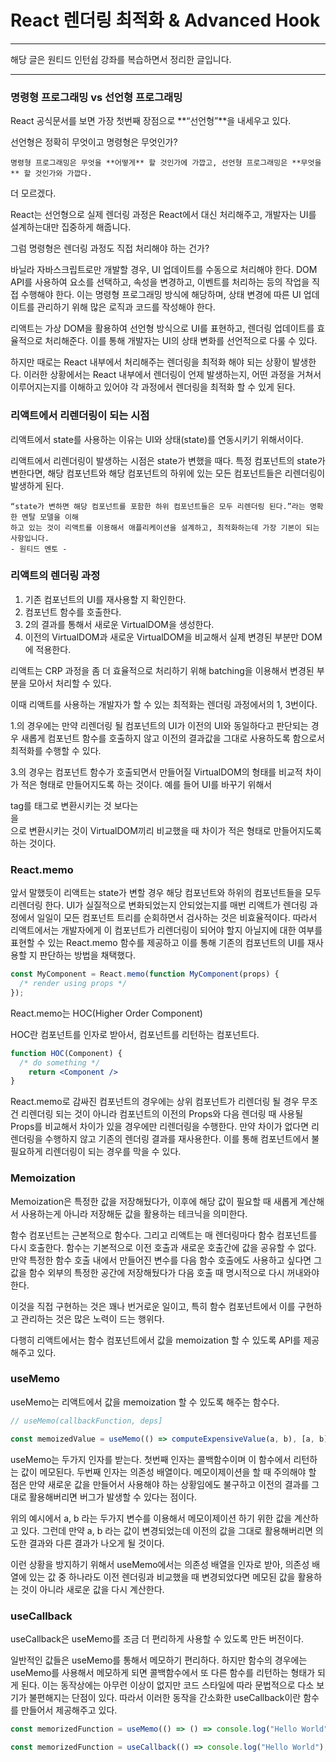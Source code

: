 # React 렌더링 최적화 & Advanced Hook

---

해당 글은 원티드 인턴쉽 강좌를 복습하면서 정리한 글입니다.

---

### 명령형 프로그래밍 vs 선언형 프로그래밍

React 공식문서를 보면 가장 첫번째 장점으로 **“선언형”**을 내세우고 있다.

선언형은 정확히 무엇이고 명령형은 무엇인가?

```tsx
명령형 프로그래밍은 무엇을 **어떻게** 할 것인가에 가깝고, 선언형 프로그래밍은 **무엇을** 할 것인가와 가깝다.
```

더 모르겠다.

React는 선언형으로 실제 렌더링 과정은 React에서 대신 처리해주고, 개발자는 UI를 설계하는대만 집중하게 해줍니다. 

그럼 명령형은 렌더링 과정도 직접 처리해야 하는 건가?

바닐라 자바스크립트로만 개발할 경우, UI 업데이트를 수동으로 처리해야 한다. DOM API를 사용하여 요소를 선택하고, 속성을 변경하고, 이벤트를 처리하는 등의 작업을 직접 수행해야 한다. 이는 명령형 프로그래밍 방식에 해당하며, 상태 변경에 따른 UI 업데이트를 관리하기 위해 많은 로직과 코드를 작성해야 한다.

리액트는 가상 DOM을 활용하여 선언형 방식으로 UI를 표현하고, 렌더링 업데이트를 효율적으로 처리해준다. 이를 통해 개발자는 UI의 상태 변화를 선언적으로 다룰 수 있다.

하지만 때로는 React 내부에서 처리해주는 렌더링을 최적화 해야 되는 상황이 발생한다. 이러한 상황에서는 React 내부에서 렌더링이 언제 발생하는지, 어떤 과정을 거쳐서 이루어지는지를 이해하고 있어야 각 과정에서 렌더링을 최적화 할 수 있게 된다.

### 리액트에서 리렌더링이 되는 시점

리액트에서 state를 사용하는 이유는 UI와 상태(state)를 연동시키기 위해서이다. 

리액트에서 리렌더링이 발생하는 시점은 state가 변했을 때다. 특정 컴포넌트의 state가 변한다면, 해당 컴포넌트와 해당 컴포넌트의 하위에 있는 모든 컴포넌트들은 리렌더링이 발생하게 된다.

```tsx
“state가 변하면 해당 컴포넌트를 포함한 하위 컴포넌트들은 모두 리렌더링 된다.”라는 명확한 멘탈 모델을 이해
하고 있는 것이 리액트를 이용해서 애플리케이션을 설계하고, 최적화하는데 가장 기본이 되는 사항입니다.
- 원티드 멘토 - 
```

### 리액트의 렌더링 과정

1. 기존 컴포넌트의 UI를 재사용할 지 확인한다.
2. 컴포넌트 함수를 호출한다.
3. 2의 결과를 통해서 새로운 VirtualDOM을 생성한다.
4. 이전의 VirtualDOM과 새로운 VirtualDOM을 비교해서 실제 변경된 부분만 DOM에 적용한다.

리액트는 CRP 과정을 좀 더 효율적으로 처리하기 위해 batching을 이용해서 변경된 부분을 모아서 처리할 수 있다.

이때 리액트를 사용하는 개발자가 할 수 있는 최적화는 렌더링 과정에서의 1, 3번이다.

1.의 경우에는 만약 리렌더링 될 컴포넌트의 UI가 이전의 UI와 동일하다고 판단되는 경우 새롭게 컴포넌트 함수를 호출하지 않고 이전의 결과값을 그대로 사용하도록 함으로서 최적화를 수행할 수 있다.

3.의 경우는 컴포넌트 함수가 호출되면서 만들어질 VirtualDOM의 형태를 비교적 차이가 적은 형태로 만들어지도록 하는 것이다. 예를 들어 UI를 바꾸기 위해서 <div> tag를 <span> 태그로 변환시키는 것 보다는 <div className="block" /> 을 <div className="inline"> 으로 변환시키는 것이 VirtualDOM끼리 비교했을 때 차이가 적은 형태로 만들어지도록 하는 것이다.

### React.memo

앞서 말했듯이 리액트는 state가 변할 경우 해당 컴포넌트와 하위의 컴포넌트들을 모두 리렌더링 한다.
UI가 실질적으로 변화되었는지 안되었는지를 매번 리액트가 렌더링 과정에서 일일이 모든 컴포넌트 트리를 순회하면서 검사하는 것은 비효율적이다. 따라서 리액트에서는 개발자에게 이 컴포넌트가 리렌더링이 되어야 할지 아닐지에 대한 여부를 표현할 수 있는 React.memo 함수를 제공하고 이를 통해 기존의 컴포넌트의 UI를 재사용할 지 판단하는 방법을 채택했다.

```jsx
const MyComponent = React.memo(function MyComponent(props) {
  /* render using props */
});
```

React.memo는 HOC(Higher Order Component)

HOC란 컴포넌트를 인자로 받아서, 컴포넌트를 리턴하는 컴포넌트다.

```jsx
function HOC(Component) {
  /* do something */
	return <Component />
}
```

React.memo로 감싸진 컴포넌트의 경우에는 상위 컴포넌트가 리렌더링 될 경우 무조건 리렌더링 되는 것이 아니라 컴포넌트의 이전의 Props와 다음 렌더링 때 사용될 Props를 비교해서 차이가 있을 경우에만 리렌더링을 수행한다. 만약 차이가 없다면 리렌더링을 수행하지 않고 기존의 렌더링 결과를 재사용한다. 이를 통해 컴포넌트에서 불필요하게 리렌더링이 되는 경우를 막을 수 있다.

### Memoization

Memoization은 특정한 값을 저장해뒀다가, 이후에 해당 값이 필요할 때 새롭게 계산해서 사용하는게 아니라 저장해둔 값을 활용하는 테크닉을 의미한다.

함수 컴포넌트는 근본적으로 함수다. 그리고 리액트는 매 렌더링마다 함수 컴포넌트를 다시 호출한다. 함수는 기본적으로 이전 호출과 새로운 호출간에 값을 공유할 수 없다. 만약 특정한 함수 호출 내에서 만들어진 변수를 다음 함수 호출에도 사용하고 싶다면 그 값을 함수 외부의 특정한 공간에 저장해뒀다가 다음 호출 때 명시적으로 다시 꺼내와야 한다.

이것을 직접 구현하는 것은 꽤나 번거로운 일이고, 특히 함수 컴포넌트에서 이를 구현하고 관리하는 것은 많은 노력이 드는 행위다.

다행히 리액트에서는 함수 컴포넌트에서 값을 memoization 할 수 있도록 API를 제공해주고 있다.

### useMemo

useMemo는 리액트에서 값을 memoization 할 수 있도록 해주는 함수다.

```jsx
// useMemo(callbackFunction, deps]

const memoizedValue = useMemo(() => computeExpensiveValue(a, b), [a, b]);
```

useMemo는 두가지 인자를 받는다. 첫번째 인자는 콜백함수이며 이 함수에서 리턴하는 값이 메모된다. 두번째 인자는 의존성 배열이다. 메모이제이션을 할 때 주의해야 할 점은 만약 새로운 값을 만들어서 사용해야 하는 상황임에도 불구하고 이전의 결과를 그대로 활용해버리면 버그가 발생할 수 있다는 점이다.

위의 예시에서 a, b 라는 두가지 변수를 이용해서 메모이제이션 하기 위한 값을 계산하고 있다. 그런데 만약 a, b 라는 값이 변경되었는데 이전의 값을 그대로 활용해버리면 의도한 결과와 다른 결과가 나오게 될 것이다.

이런 상황을 방지하기 위해서 useMemo에서는 의존성 배열을 인자로 받아, 의존성 배열에 있는 값 중 하나라도 이전 렌더링과 비교했을 때 변경되었다면 메모된 값을 활용하는 것이 아니라 새로운 값을 다시 계산한다.

### useCallback

useCallback은 useMemo를 조금 더 편리하게 사용할 수 있도록 만든 버전이다.

일반적인 값들은 useMemo를 통해서 메모하기 편리하다. 하지만 함수의 경우에는 useMemo를 사용해서 메모하게 되면 콜백함수에서 또 다른 함수를 리턴하는 형태가 되게 된다. 이는 동작상에는 아무런 이상이 없지만 코드 스타일에 따라 문법적으로 다소 보기가 불편해지는 단점이 있다. 따라서 이러한 동작을 간소화한 useCallback이란 함수를 만들어서 제공해주고 있다.

```jsx
const memorizedFunction = useMemo(() => () => console.log("Hello World"), []);

const memorizedFunction = useCallback(() => console.log("Hello World"), []);
```